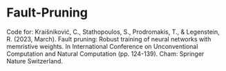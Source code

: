 # Fault-Pruning
Code for: Kraišniković, C., Stathopoulos, S., Prodromakis, T., &amp; Legenstein, R. (2023, March). Fault pruning: Robust training of neural networks with memristive weights. In International Conference on Unconventional Computation and Natural Computation (pp. 124-139). Cham: Springer Nature Switzerland.
